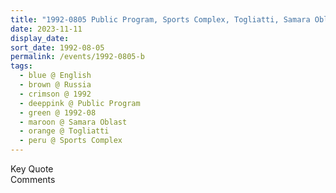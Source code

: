 ```yaml
---
title: "1992-0805 Public Program, Sports Complex, Togliatti, Samara Oblast, Russia"
date: 2023-11-11
display_date: 
sort_date: 1992-08-05
permalink: /events/1992-0805-b
tags:
  - blue @ English
  - brown @ Russia
  - crimson @ 1992
  - deeppink @ Public Program
  - green @ 1992-08
  - maroon @ Samara Oblast
  - orange @ Togliatti
  - peru @ Sports Complex
---
```


<wave-list>
  <list-title color="green" width="75">Key Quote</list-title>
  <list-item color="BlanchedAlmond"  width="200"></list-item>
  <list-item color="Lavender"></list-item>
  <list-item color="BlanchedAlmond"></list-item>
</wave-list>

<br>

<wave-list>
  <list-title color="green" width="75">Comments</list-title>
  <list-item color="BlanchedAlmond"  width="200"></list-item>
  <list-item color="Lavender"></list-item>
  <list-item color="BlanchedAlmond"></list-item>
</wave-list>